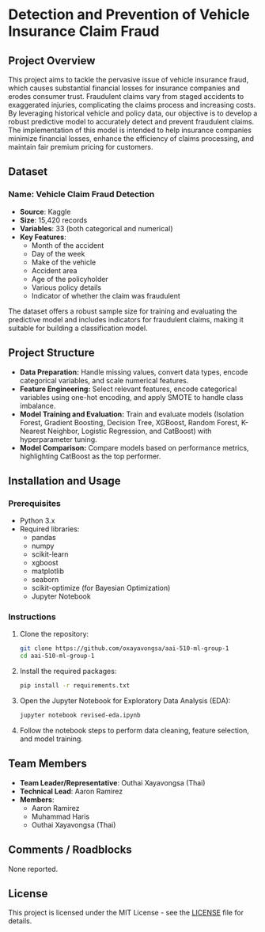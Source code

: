 # Detection and Prevention of Vehicle Insurance Claim Fraud

## Project Overview

This project aims to tackle the pervasive issue of vehicle insurance fraud, which causes substantial financial losses for insurance companies and erodes consumer trust. Fraudulent claims vary from staged accidents to exaggerated injuries, complicating the claims process and increasing costs. By leveraging historical vehicle and policy data, our objective is to develop a robust predictive model to accurately detect and prevent fraudulent claims. The implementation of this model is intended to help insurance companies minimize financial losses, enhance the efficiency of claims processing, and maintain fair premium pricing for customers.

## Dataset

### Name: Vehicle Claim Fraud Detection

- **Source**: Kaggle
- **Size**: 15,420 records
- **Variables**: 33 (both categorical and numerical)
- **Key Features**:
  - Month of the accident
  - Day of the week
  - Make of the vehicle
  - Accident area
  - Age of the policyholder
  - Various policy details
  - Indicator of whether the claim was fraudulent

The dataset offers a robust sample size for training and evaluating the predictive model and includes indicators for fraudulent claims, making it suitable for building a classification model.

## Project Structure

- <b>Data Preparation:</b> Handle missing values, convert data types, encode categorical variables, and scale numerical features.
- <b>Feature Engineering:</b> Select relevant features, encode categorical variables using one-hot encoding, and apply SMOTE to handle class imbalance.
- <b>Model Training and Evaluation:</b> Train and evaluate models (Isolation Forest, Gradient Boosting, Decision Tree, XGBoost, Random Forest, K-Nearest Neighbor, Logistic Regression, and CatBoost) with hyperparameter tuning.
- <b>Model Comparison:</b> Compare models based on performance metrics, highlighting CatBoost as the top performer.

## Installation and Usage

### Prerequisites

- Python 3.x
- Required libraries:
  - pandas
  - numpy
  - scikit-learn
  - xgboost
  - matplotlib
  - seaborn
  - scikit-optimize (for Bayesian Optimization)
  - Jupyter Notebook

### Instructions

1. Clone the repository:
    ```bash
    git clone https://github.com/oxayavongsa/aai-510-ml-group-1
    cd aai-510-ml-group-1
    ```

2. Install the required packages:
    ```bash
    pip install -r requirements.txt
    ```

3. Open the Jupyter Notebook for Exploratory Data Analysis (EDA):
    ```bash
    jupyter notebook revised-eda.ipynb
    ```

4. Follow the notebook steps to perform data cleaning, feature selection, and model training.

## Team Members

- **Team Leader/Representative**: Outhai Xayavongsa (Thai)
- **Technical Lead**: Aaron Ramirez
- **Members**:
  - Aaron Ramirez
  - Muhammad Haris
  - Outhai Xayavongsa (Thai)

## Comments / Roadblocks

None reported.

## License

This project is licensed under the MIT License - see the [LICENSE](LICENSE) file for details.
